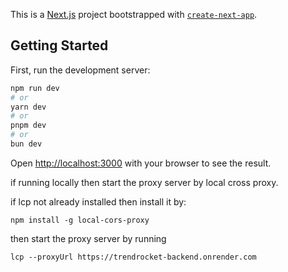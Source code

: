 This is a [Next.js](https://nextjs.org/) project bootstrapped with [`create-next-app`](https://github.com/vercel/next.js/tree/canary/packages/create-next-app).

## Getting Started

First, run the development server:

```bash
npm run dev
# or
yarn dev
# or
pnpm dev
# or
bun dev
```

Open [http://localhost:3000](http://localhost:3000) with your browser to see the result.

if running locally then start the proxy server by local cross proxy.

if lcp not already installed then install it by: 
```
npm install -g local-cors-proxy
```
then start the proxy server by running 
```
lcp --proxyUrl https://trendrocket-backend.onrender.com
```